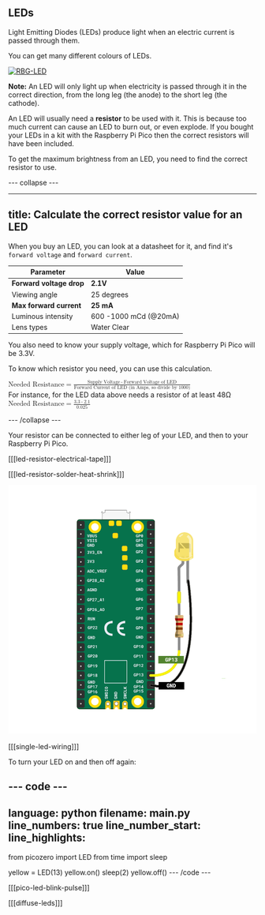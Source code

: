 ## LEDs

Light Emitting Diodes (LEDs) produce light when an electric current is passed through them. 

You can get many different colours of LEDs.

<a title="PiccoloNamek, CC BY-SA 3.0 &lt;http://creativecommons.org/licenses/by-sa/3.0/&gt;, via Wikimedia Commons" href="https://commons.wikimedia.org/wiki/File:RBG-LED.jpg"><img width="512" alt="RBG-LED" src="https://upload.wikimedia.org/wikipedia/commons/thumb/c/cb/RBG-LED.jpg/512px-RBG-LED.jpg"></a>

**Note:** An LED will only light up when electricity is passed through it in the correct direction, from the long leg (the anode) to the short leg (the cathode).

An LED will usually need a **resistor** to be used with it. This is because too much current can cause an LED to burn out, or even explode. If you bought your LEDs in a kit with the Raspberry Pi Pico then the correct resistors will have been included.

To get the maximum brightness from an LED, you need to find the correct resistor to use.

--- collapse ---

---
title: Calculate the correct resistor value for an LED
---

When you buy an LED, you can look at a datasheet for it, and find it's `forward voltage` and `forward current`.

| Parameter | Value |
|-----------|-------|
|**Forward voltage drop**|**2.1V**|
|Viewing angle|25 degrees
|**Max forward current**|**25 mA**|
|Luminous intensity|600 -1000 mCd (@20mA)|
|Lens types|Water Clear|

You also need to know your supply voltage, which for Raspberry Pi Pico will be 3.3V.

To know which resistor you need, you can use this calculation.

<math xmlns="&mathml;">
<mrow>
<mi>Needed Resistance</mi>
<mo>=</mo>
</mrow>
<mfrac>
<mrow>
  <mi>Supply Voltage</mi>
  <mo>-</mo>
  <mi>Forward Voltage of LED</mi>
</mrow>
  <mi>Forward Current of LED (in Amps, so divide by 1000)</mi>
</mfrac>
</math>
<br>
For instance, for the LED data above needs a resistor of at least 48Ω
<br>
<math xmlns="&mathml;">
<mrow>
<mi>Needed Resistance</mi>
<mo>=</mo>
</mrow>
<mfrac>
<mrow>
  <mi>3.3</mi>
  <mo>-</mo>
  <mi>2.1</mi>
</mrow>
  <mi>0.025</mi>
</mfrac>
</math>
<br>

--- /collapse ---

Your resistor can be connected to either leg of your LED, and then to your Raspberry Pi Pico.

[[[led-resistor-electrical-tape]]]

[[[led-resistor-solder-heat-shrink]]]

![Raspberry Pi Pico connected to an LED and resistor](images/pico_led_13_bb.png)

[[[single-led-wiring]]]

To turn your LED on and then off again:

--- code ---
---
language: python
filename: main.py
line_numbers: true
line_number_start: 
line_highlights: 
---
from picozero import LED
from time import sleep

yellow = LED(13)
yellow.on()
sleep(2)
yellow.off()
--- /code ---

[[[pico-led-blink-pulse]]]

[[[diffuse-leds]]]